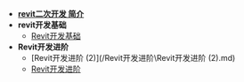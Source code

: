 - [**revit二次开发 简介**](/README.md)
- **revit开发基础**
  - [Revit开发基础](/revit开发基础\Revit开发基础.md)
- **Revit开发进阶**
  - [Revit开发进阶 (2)](/Revit开发进阶\Revit开发进阶 (2).md)
  - [Revit开发进阶](/Revit开发进阶\Revit开发进阶.md)
